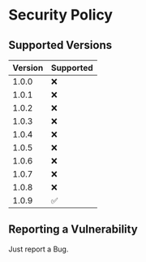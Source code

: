# Security Policy

## Supported Versions

| Version | Supported          |
| ------- | ------------------ |
| 1.0.0   | :x:                |
| 1.0.1   | :x:                |
| 1.0.2   | :x:                |
| 1.0.3   | :x:                |
| 1.0.4   | :x:                |
| 1.0.5   | :x:                |
| 1.0.6   | :x:                |
| 1.0.7   | :x:                |
| 1.0.8   | :x: |
| 1.0.9   | :white_check_mark: |

## Reporting a Vulnerability
Just report a Bug.
